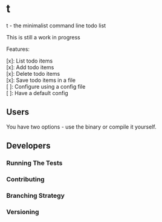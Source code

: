 # t

t - the minimalist command line todo list

This is still a work in progress

Features:

[x]: List todo items  
[x]: Add todo items  
[x]: Delete todo items  
[x]: Save todo items in a file  
[ ]: Configure using a config file  
[ ]: Have a default config  

## Users

You have two options - use the binary or compile it yourself.

## Developers

### Running The Tests

### Contributing

### Branching Strategy

### Versioning